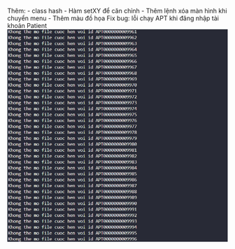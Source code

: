Thêm:
    - class hash
    - Hàm setXY để căn chỉnh
    - Thêm lệnh xóa màn hình khi chuyển menu
    - Thêm màu đồ họa
Fix bug: lỗi chạy APT khi đăng nhập tài khoản Patient
![alt text](image.png) 

